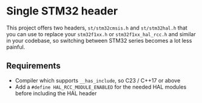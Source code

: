 # Single STM32 header

This project offers two headers, `st/stm32cmsis.h` and `st/stm32hal.h`
that you can use to replace your `stm32f1xx.h` or `stm32f1xx_hal_rcc.h`
and similar in your codebase, so switching between STM32 series becomes
a lot less painful.

## Requirements

* Compiler which supports `__has_include`, so C23 / C++17 or above
* Add a `#define HAL_RCC_MODULE_ENABLED` for the needed HAL modules before including the HAL header
